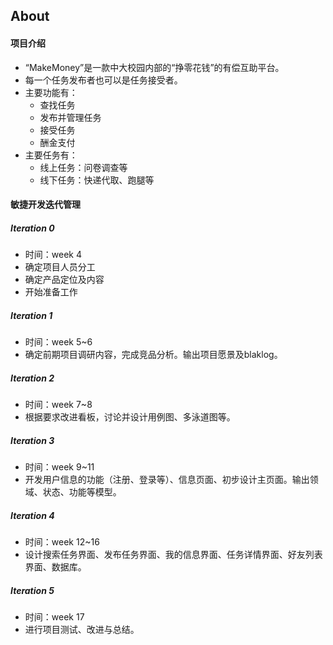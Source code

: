 ## About
#### 项目介绍

* “MakeMoney”是一款中大校园内部的“挣零花钱”的有偿互助平台。
 * 每一个任务发布者也可以是任务接受者。
* 主要功能有：
    * 查找任务
    * 发布并管理任务
    * 接受任务
    * 酬金支付
* 主要任务有：
    * 线上任务：问卷调查等
    * 线下任务：快递代取、跑腿等

#### 敏捷开发迭代管理
##### Iteration 0
* 时间：week 4
* 确定项目人员分工
* 确定产品定位及内容
* 开始准备工作
##### Iteration 1

* 时间：week 5~6
* 确定前期项目调研内容，完成竞品分析。输出项目愿景及blaklog。
##### Iteration 2
* 时间：week 7~8
* 根据要求改进看板，讨论并设计用例图、多泳道图等。
##### Iteration 3
* 时间：week 9~11
* 开发用户信息的功能（注册、登录等）、信息页面、初步设计主页面。输出领域、状态、功能等模型。
##### Iteration 4
* 时间：week 12~16
* 设计搜索任务界面、发布任务界面、我的信息界面、任务详情界面、好友列表界面、数据库。
##### Iteration 5
* 时间：week 17
* 进行项目测试、改进与总结。
